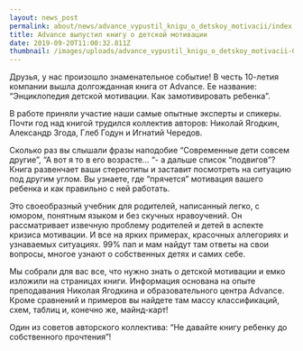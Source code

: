 ```yaml
---
layout: news_post
permalink: about/news/advance_vypustil_knigu_o_detskoy_motivacii/index.html
title: Advance выпустил книгу о детской мотивации
date: 2019-09-20T11:00:32.811Z
thumbnail: /images/uploads/advance_vypustil_knigu_o_detskoy_motivacii-01.jpg
---
```

Друзья, у нас произошло знаменательное событие! В честь 10-летия компании вышла долгожданная книга от Advance.
Ее название: “Энциклопедия детской мотивации. Как замотивировать ребенка”.

В работе приняли участие наши самые опытные эксперты и спикеры. Почти год над книгой трудился коллектив авторов: Николай Ягодкин, Александр Згода, Глеб Годун и Игнатий Чередов.

Сколько раз вы слышали фразы наподобие “Современные дети совсем другие”, “А вот я то в его возрасте… “- а дальше список “подвигов”? Книга развенчает ваши стереотипы и заставит посмотреть на ситуацию под другим углом. Вы узнаете, где “прячется” мотивация вашего ребенка и как правильно с ней работать.

Это своеобразный учебник для родителей, написанный легко, с юмором, понятным языком и без скучных нравоучений. Он рассматривает извечную проблему родителей и детей в аспекте кризиса мотивации. И все на ярких примерах, красочных аллегориях и узнаваемых ситуациях. 99% пап и мам найдут там ответы на свои вопросы, многое узнают о собственных детях и самих себе.

Мы собрали для вас все, что нужно знать о детской мотивации и емко изложили на страницах книги. Информация основана на опыте преподавания Николая Ягодкина и образовательного центра Advance. Кроме сравнений и примеров вы найдете там массу классификаций, схем, таблиц и, конечно же, майнд-карт!

Один из советов авторского коллектива: “Не давайте книгу ребенку до собственного прочтения”!